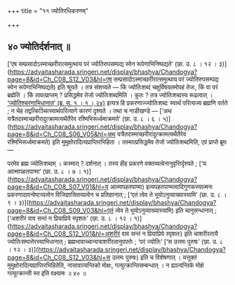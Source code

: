 +++
title = "११ ज्योतिरधिकरणम्"

+++

## ४० ज्योतिर्दर्शनात् ॥

[‘एष सम्प्रसादोऽस्माच्छरीरात्समुत्थाय परं ज्योतिरुपसम्पद्य स्वेन रूपेणाभिनिष्पद्यते’ (छा. उ. ८ । १२ । ३)](https://advaitasharada.sringeri.net/display/bhashya/Chandogya?page=8&id=Ch_C08_S12_V03&hl=एष सम्प्रसादोऽस्माच्छरीरात्समुत्थाय परं ज्योतिरुपसम्पद्य स्वेन रूपेणाभिनिष्पद्यते) इति श्रूयते । तत्र संशय्यते — किं ज्योतिःशब्दं चक्षुर्विषयतमोपहं तेजः, किं वा परं ब्रह्मेति । किं तावत्प्राप्तम् ? प्रसिद्धमेव तेजो ज्योतिःशब्दमिति । कुतः ? तत्र ज्योतिःशब्दस्य रूढत्वात् । [‘ज्योतिश्चरणाभिधानात्’ (ब्र. सू. १ । १ । २४)](https://advaitasharada.sringeri.net/display/bhashya/BS?page=1&id=BS_C01_S01_V24&hl=ज्योतिश्चरणाभिधानात्) इत्यत्र हि प्रकरणाज्ज्योतिःशब्दः स्वार्थं परित्यज्य ब्रह्मणि वर्तते ; न चेह तद्वत्किञ्चित्स्वार्थपरित्यागे कारणं दृश्यते । तथा च नाडीखण्डे — [‘अथ यत्रैतदस्माच्छरीरादुत्क्रामत्यथैतैरेव रश्मिभिरूर्ध्वमाक्रमते’ (छा. उ. ८ । ६ । ५)](https://advaitasharada.sringeri.net/display/bhashya/Chandogya?page=8&id=Ch_C08_S06_V05&hl=अथ यत्रैतदस्माच्छरीरादुत्क्रामत्यथैतैरेव रश्मिभिरूर्ध्वमाक्रमते) इति मुमुक्षोरादित्यप्राप्तिरभिहिता । तस्मात्प्रसिद्धमेव तेजो ज्योतिःशब्दमिति, एवं प्राप्ते ब्रूमः —

परमेव ब्रह्म ज्योतिःशब्दम् । कस्मात् ? दर्शनात् । तस्य हीह प्रकरणे वक्तव्यत्वेनानुवृत्तिर्दृश्यते ; [‘य आत्मापहतपाप्मा’ (छा. उ. ८ । ७ । १)](https://advaitasharada.sringeri.net/display/bhashya/Chandogya?page=8&id=Ch_C08_S07_V01&hl=य आत्मापहतपाप्मा) इत्यपहतपाप्मत्वादिगुणकस्यात्मनः प्रकरणादावन्वेष्टव्यत्वेन विजिज्ञासितव्यत्वेन च प्रतिज्ञानात् ; [‘एतं त्वेव ते भूयोऽनुव्याख्यास्यामि’ (छा. उ. ८ । ९ । ३)](https://advaitasharada.sringeri.net/display/bhashya/Chandogya?page=8&id=Ch_C08_S09_V03&hl=एतं त्वेव ते भूयोऽनुव्याख्यास्यामि) इति चानुसन्धानात् ; [‘अशरीरं वाव सन्तं न प्रियाप्रिये स्पृशतः’ (छा. उ. ८ । १२ । १)](https://advaitasharada.sringeri.net/display/bhashya/Chandogya?page=8&id=Ch_C08_S12_V01&hl=अशरीरं वाव सन्तं न प्रियाप्रिये स्पृशतः) इति चाशरीरतायै ज्योतिःसम्पत्तेरस्याभिधानात् ; ब्रह्मभावाच्चान्यत्राशरीरतानुपपत्तेः ; ‘परं ज्योतिः’ [‘स उत्तमः पुरुषः’ (छा. उ. ८ । १२ । ३)](https://advaitasharada.sringeri.net/display/bhashya/Chandogya?page=8&id=Ch_C08_S12_V03&hl=स उत्तमः पुरुषः) इति च विशेषणात् । यत्तूक्तं मुमुक्षोरादित्यप्राप्तिरभिहितेति, नासावात्यन्तिको मोक्षः, गत्युत्क्रान्तिसम्बन्धात् । न ह्यात्यन्तिके मोक्षे गत्युत्क्रान्ती स्त इति वक्ष्यामः ॥ ४० ॥

